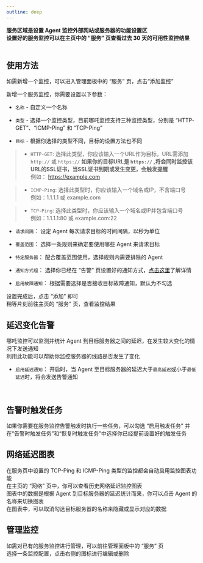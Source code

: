 ```yaml
---
outline: deep
---
```


**服务区域是设置 Agent 监控外部网站或服务器的功能设置区**  
**设置好的服务监控可以在主页中的 “服务” 页查看过去 30 天的可用性监控结果**  
<br/>

## 使用方法

如需新增一个监控，可以进入管理面板中的 “服务” 页，点击“添加监控”  

新增一个服务监控，你需要设置以下参数：  
+ `名称` - 自定义一个名称  

+ `类型` - 选择一个监控类型，目前哪吒监控支持三种监控类型，分别是 “HTTP-GET”、“ICMP-Ping” 和 “TCP-Ping”

+ `目标` - 根据你选择的类型不同，目标的设置方法也不同
> + `HTTP-GET`: 选择此类型，你应该输入一个URL作为目标，URL需添加 `http://` 或 `https://` **如果你的目标URL是 `https://` ,将会同时监控该URL的SSL证书，当SSL证书到期或发生变更，会触发提醒**  
例如： https://example.com  

> + `ICMP-Ping`: 选择此类型时，你应该输入一个域名或IP，不含端口号  
例如：1.1.1.1 或 example.com 

> + `TCP-Ping`: 选择此类型时，你应该输入一个域名或IP并包含端口号  
例如：1.1.1.1:80 或 example.com:22  

+ `请求间隔`： 设定 Agent 每次请求目标的时间间隔，以秒为单位  

+ `覆盖范围`： 选择一条规则来确定要使用哪些 Agent 来请求目标  

+ `特定服务器`： 配合覆盖范围使用，选择规则内需要排除的 Agent  

+ `通知方式组`： 选择你已经在 “告警” 页设置好的通知方式，[点击这里](/guide/notifications.html#灵活的通知方式)了解详情

+ `启用故障通知`： 根据需要选择是否接收目标故障通知，默认为不勾选  

设置完成后，点击 “添加” 即可  
稍等片刻前往主页的 “服务” 页，查看监控结果
<br/>

## 延迟变化告警
哪吒监控可以监测并统计 Agent 到目标服务器之间的延迟，在发生较大变化的情况下发送通知    
利用此功能可以帮助你监控服务器的线路是否发生了变化  

+ `启用延迟通知`： 开启时，当 Agent 至目标服务器的延迟大于`最高延迟`或小于`最低延迟`时，将会发送告警通知  
<br/>

## 告警时触发任务
如果你需要在服务监控告警触发时执行一些任务，可以勾选 “启用触发任务”
并在“告警时触发任务”和“恢复时触发任务”中选择你已经提前设置好的触发任务

## 网络延迟图表
在服务页中设置的 TCP-Ping 和 ICMP-Ping 类型的监控都会自动启用监控图表功能  
在主页的 “网络” 页中，你可以查看历史网络延迟监控图表  
图表中的数据是根据 Agent 到目标服务器的延迟统计而来，你可以点击 Agent 的名称来切换图表   
在图表中，可以取消勾选目标服务器的名称来隐藏或显示对应的数据

## 管理监控
如需对已有的服务监控进行管理，可以前往管理面板中的 “服务” 页  
选择一条监控配置，点击右侧的图标进行编辑或删除